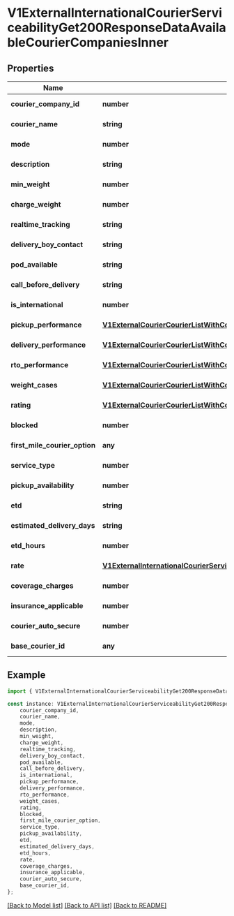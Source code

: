 # V1ExternalInternationalCourierServiceabilityGet200ResponseDataAvailableCourierCompaniesInner


## Properties

Name | Type | Description | Notes
------------ | ------------- | ------------- | -------------
**courier_company_id** | **number** |  | [default to undefined]
**courier_name** | **string** |  | [default to undefined]
**mode** | **number** |  | [default to undefined]
**description** | **string** |  | [default to undefined]
**min_weight** | **number** |  | [default to undefined]
**charge_weight** | **number** |  | [default to undefined]
**realtime_tracking** | **string** |  | [default to undefined]
**delivery_boy_contact** | **string** |  | [default to undefined]
**pod_available** | **string** |  | [default to undefined]
**call_before_delivery** | **string** |  | [default to undefined]
**is_international** | **number** |  | [default to undefined]
**pickup_performance** | [**V1ExternalCourierCourierListWithCountsGet200ResponseCourierDataInnerMinWeight**](V1ExternalCourierCourierListWithCountsGet200ResponseCourierDataInnerMinWeight.md) |  | [default to undefined]
**delivery_performance** | [**V1ExternalCourierCourierListWithCountsGet200ResponseCourierDataInnerMinWeight**](V1ExternalCourierCourierListWithCountsGet200ResponseCourierDataInnerMinWeight.md) |  | [default to undefined]
**rto_performance** | [**V1ExternalCourierCourierListWithCountsGet200ResponseCourierDataInnerMinWeight**](V1ExternalCourierCourierListWithCountsGet200ResponseCourierDataInnerMinWeight.md) |  | [default to undefined]
**weight_cases** | [**V1ExternalCourierCourierListWithCountsGet200ResponseCourierDataInnerMinWeight**](V1ExternalCourierCourierListWithCountsGet200ResponseCourierDataInnerMinWeight.md) |  | [default to undefined]
**rating** | [**V1ExternalCourierCourierListWithCountsGet200ResponseCourierDataInnerMinWeight**](V1ExternalCourierCourierListWithCountsGet200ResponseCourierDataInnerMinWeight.md) |  | [default to undefined]
**blocked** | **number** |  | [default to undefined]
**first_mile_courier_option** | **any** |  | [default to undefined]
**service_type** | **number** |  | [default to undefined]
**pickup_availability** | **number** |  | [default to undefined]
**etd** | **string** |  | [default to undefined]
**estimated_delivery_days** | **string** |  | [default to undefined]
**etd_hours** | **number** |  | [default to undefined]
**rate** | [**V1ExternalInternationalCourierServiceabilityGet200ResponseDataAvailableCourierCompaniesInnerRate**](V1ExternalInternationalCourierServiceabilityGet200ResponseDataAvailableCourierCompaniesInnerRate.md) |  | [default to undefined]
**coverage_charges** | **number** |  | [default to undefined]
**insurance_applicable** | **number** |  | [default to undefined]
**courier_auto_secure** | **number** |  | [default to undefined]
**base_courier_id** | **any** |  | [default to undefined]

## Example

```typescript
import { V1ExternalInternationalCourierServiceabilityGet200ResponseDataAvailableCourierCompaniesInner } from './api';

const instance: V1ExternalInternationalCourierServiceabilityGet200ResponseDataAvailableCourierCompaniesInner = {
    courier_company_id,
    courier_name,
    mode,
    description,
    min_weight,
    charge_weight,
    realtime_tracking,
    delivery_boy_contact,
    pod_available,
    call_before_delivery,
    is_international,
    pickup_performance,
    delivery_performance,
    rto_performance,
    weight_cases,
    rating,
    blocked,
    first_mile_courier_option,
    service_type,
    pickup_availability,
    etd,
    estimated_delivery_days,
    etd_hours,
    rate,
    coverage_charges,
    insurance_applicable,
    courier_auto_secure,
    base_courier_id,
};
```

[[Back to Model list]](../README.md#documentation-for-models) [[Back to API list]](../README.md#documentation-for-api-endpoints) [[Back to README]](../README.md)
